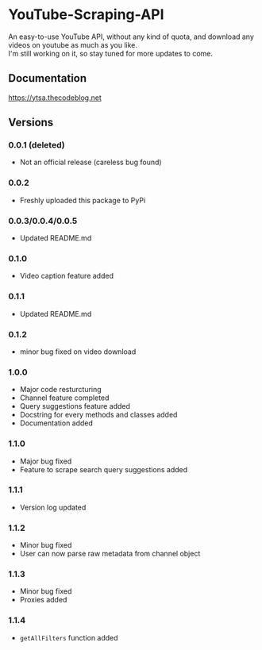 # YouTube-Scraping-API
An easy-to-use YouTube API, without any kind of quota, and download any videos on youtube as much as you like. <br />
I'm still working on it, so stay tuned for more updates to come.


## Documentation
https://ytsa.thecodeblog.net


## Versions

### 0.0.1 (deleted)
- Not an official release (careless bug found)

### 0.0.2
- Freshly uploaded this package to PyPi

### 0.0.3/0.0.4/0.0.5
- Updated README.md

### 0.1.0
- Video caption feature added

### 0.1.1
- Updated README.md

### 0.1.2
- minor bug fixed on video download

### 1.0.0
- Major code resturcturing
- Channel feature completed
- Query suggestions feature added
- Docstring for every methods and classes added
- Documentation added

### 1.1.0
- Major bug fixed
- Feature to scrape search query suggestions added

### 1.1.1
- Version log updated

### 1.1.2
- Minor bug fixed
- User can now parse raw metadata from channel object

### 1.1.3
- Minor bug fixed
- Proxies added

### 1.1.4
- `getAllFilters` function added
